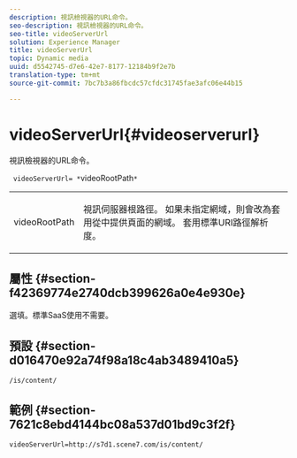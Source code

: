 ```yaml
---
description: 視訊檢視器的URL命令。
seo-description: 視訊檢視器的URL命令。
seo-title: videoServerUrl
solution: Experience Manager
title: videoServerUrl
topic: Dynamic media
uuid: d5542745-d7e6-42e7-8177-12184b9f2e7b
translation-type: tm+mt
source-git-commit: 7bc7b3a86fbcdc57cfdc31745fae3afc06e44b15

---
```



# videoServerUrl{#videoserverurl}

視訊檢視器的URL命令。

` videoServerUrl= *`videoRootPath`*`

<table id="table_C616483932C2482CA9794DDD7313FD7C"> 
 <tbody> 
  <tr> 
   <td colname="col1"> <p> <span class="codeph"> <span class="varname"> videoRootPath</span></span> </p> </td> 
   <td colname="col2"> <p> 視訊伺服器根路徑。 如果未指定網域，則會改為套用從中提供頁面的網域。 套用標準URI路徑解析度。 </p> </td> 
  </tr> 
 </tbody> 
</table>

## 屬性 {#section-f42369774e2740dcb399626a0e4e930e}

選填。標準SaaS使用不需要。

## 預設 {#section-d016470e92a74f98a18c4ab3489410a5}

`/is/content/`

## 範例 {#section-7621c8ebd4144bc08a537d01bd9c3f2f}

```
videoServerUrl=http://s7d1.scene7.com/is/content/
```

